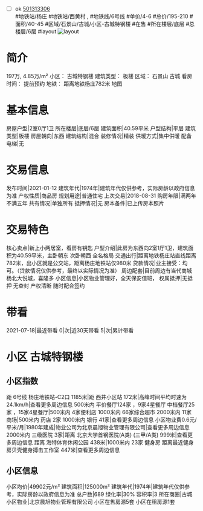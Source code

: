 - [ ] ok [501313306](https://bj.5i5j.com/ershoufang/501313306.html)  
 #地铁站/杨庄 #地铁站/西黄村 ,  #地铁线/6号线
#单价/4-6 #总价/195-210 #面积/40-45   #区域/石景山/古城/小区-古城特钢楼 #在售 #所在楼层/底层 #总楼层/6层 #layout 
![layout](http://image2a.5i5j.com/bdir/layout/aed9007836a7406cb028c6b6aeb1dd1e.jpg_P5.jpg) 
# 简介 
 197万,  4.85万/m² 
小区： 古城特钢楼
建筑类型： 板楼
区域： 石景山 古城
看房时间： 提前预约
地铁： 距离地铁杨庄782米 地图
# 基本信息 
 房屋户型|2室0厅1卫
所在楼层|底层/6层
建筑面积|40.59平米
户型结构|平层
建筑类型|板楼
房屋朝向|东西
建筑结构|混合
装修情况|精装
供暖方式|集中供暖
配备电梯|无
# 交易信息 
 发布时间|2021-01-12
建筑年代|1974年|建筑年代仅供参考，实际房龄以政府信息为准
产权性质|商品房
规划用途|普通住宅
上次交易|2018-08-31
购房年限|满两年不满五年
共有情况|单独所有
抵押情况|无
房本备件|已上传房本照片
# 交易特色 
 核心卖点|新上小两居室，看房有钥匙
户型介绍|此房为东西向2室1厅1卫，建筑面积为40.59平米，主卧朝东 次卧朝西 全名格局
交通出行|距离地铁杨庄站直线距离782米，出小区就是公交站，距离杨庄地铁站仅980米
贷款情况|业主接受：均可。（贷款情况仅供参考，最终以实际情况为准）
周边配套|目前周边有当代商城 杨北大悦城，喜隆多
小区信息|小区物业管理好，全天保安值班，
权属抵押|无抵押 无查封 产权清晰 随时配合签约
# 带看 
 2021-07-18|最近带看	 0|次|近30天带看	 5|次|累计带看
# 小区 古城特钢楼
## 小区指数 
 距 6号线 杨庄地铁站-C2口 1185米|距 西井小区站 172米|高峰时间平均时速为24.1km/h|查看更多周边信息
500米内 平价餐厅124家 ，9家4星餐厅
中档餐厅25家 ，15家4星餐厅|500米内 4家便利店
1000米内 66家综合超市
2000米内 11家商场|500米内 药店 2家
1000米内 银行 41家|查看更多周边信息
小区物业费0.6元/平米/月|1980年建成|物业公司为北京晨旭物业管理有限公司|查看更多周边信息
2000米内 三级医院 3家|距离 北京大学首钢医院(A类) (三甲/A类) 999米|查看更多周边信息
距离 海特体育休闲公园 438米|1000米内 23家 健身房
距离最近健身房贝壳健身搏击工作室 447米|查看更多周边信息
## 小区信息 
 小区均价|49902元/m²
建筑面积|125000m²
建筑年代|1974年|建筑年代仅供参考，实际房龄以政府信息为准
总户数|689
绿化率|30%
容积率|3
所在商圈|古城
小区物业|北京晨旭物业管理有限公司
小区在售房源5套
小区在租房源1套
